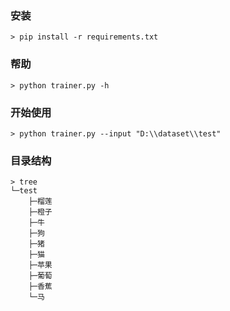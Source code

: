### 安装
```
> pip install -r requirements.txt
```
### 帮助
```
> python trainer.py -h
```
### 开始使用
```
> python trainer.py --input "D:\\dataset\\test"
```
### 目录结构
```
> tree
└─test
    ├─榴莲
    ├─橙子
    ├─牛
    ├─狗
    ├─猪
    ├─猫
    ├─苹果
    ├─葡萄
    ├─香蕉
    └─马
```